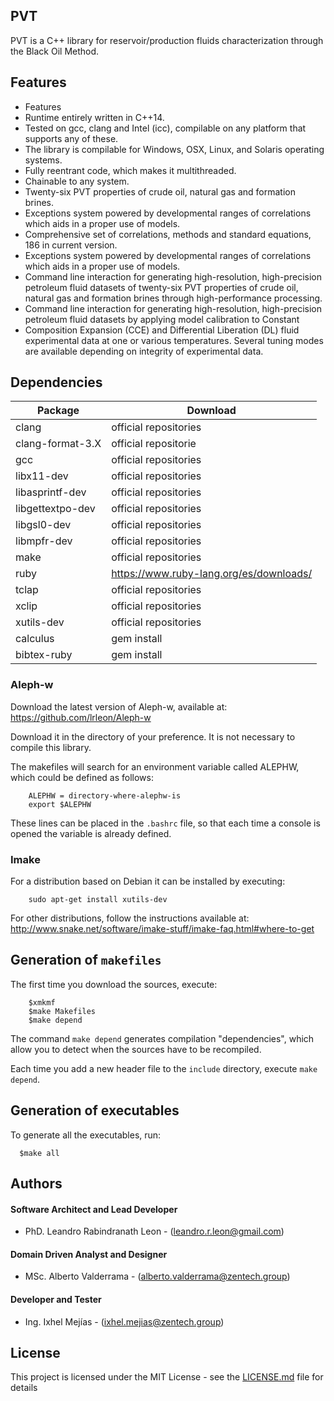 ## PVT
PVT is a C++ library for reservoir/production fluids characterization through the Black Oil Method.

## Features
* Features
* Runtime entirely written in C++14.
* Tested on gcc, clang and Intel (icc), compilable on any platform that supports any of these.
* The library is compilable for Windows, OSX, Linux, and Solaris operating systems.
* Fully reentrant code, which makes it multithreaded.
* Chainable to any system.
* Twenty-six PVT properties of crude oil, natural gas and formation brines.
* Exceptions system powered by developmental ranges of correlations which aids in a proper use of models.
* Comprehensive set of correlations, methods and standard equations, 186 in current version.
* Exceptions system powered by developmental ranges of correlations which aids in a proper use of models.
* Command line interaction for generating high-resolution, high-precision petroleum fluid datasets of twenty-six PVT properties of crude oil, natural gas and formation brines through high-performance processing.
* Command line interaction for generating high-resolution, high-precision petroleum fluid datasets by applying model calibration to Constant
* Composition Expansion (CCE) and Differential Liberation (DL) fluid experimental data at one or various temperatures. Several tuning modes are available depending on integrity of experimental data.



## Dependencies 

| Package |  Download |
| ------------- | ------------- |
| clang | official repositories |
| clang-format-3.X | official repositorie |
| gcc |  official repositories |
| libx11-dev  | official repositories |
| libasprintf-dev |  official repositories |
| libgettextpo-dev  | official repositories |
| libgsl0-dev  | official repositories |
| libmpfr-dev  | official repositories |
| make | official repositories |
| ruby | https://www.ruby-lang.org/es/downloads/ |
| tclap | official repositories |
| xclip | official repositories |
| xutils-dev  | official repositories |
| calculus | gem install |
| bibtex-ruby | gem install |

### Aleph-w

Download the latest version of Aleph-w, available at: https://github.com/lrleon/Aleph-w

Download it in the directory of your preference. It is not necessary to compile this library. 

The makefiles will search for an environment variable called ALEPHW, which could be defined as follows:
```
	ALEPHW = directory-where-alephw-is
	export $ALEPHW
```
  
These lines can be placed in the `.bashrc` file, so that each time a console is opened the variable is already defined.


### Imake

For a distribution based on Debian it can be installed by executing:
```
	sudo apt-get install xutils-dev
```
	
For other distributions, follow the instructions available at: http://www.snake.net/software/imake-stuff/imake-faq.html#where-to-get


## Generation of `makefiles`

The first time you download the sources, execute:

```
	$xmkmf
	$make Makefiles
	$make depend
```

The command `make depend` generates compilation "dependencies", which allow you to detect when the sources have to be recompiled.

Each time you add a new header file to the `include` directory, execute `make depend`.

## Generation of executables

To generate all the executables, run:


```
  $make all
```


## Authors

####  Software Architect and Lead Developer
* PhD. Leandro Rabindranath Leon - (leandro.r.leon@gmail.com)

#### Domain Driven Analyst and  Designer
* MSc. Alberto Valderrama - (alberto.valderrama@zentech.group)

#### Developer and Tester
* Ing. Ixhel Mejías -  (ixhel.mejias@zentech.group)


## License

This project is licensed under the MIT License - see the [LICENSE.md](LICENSE.md) file for details
